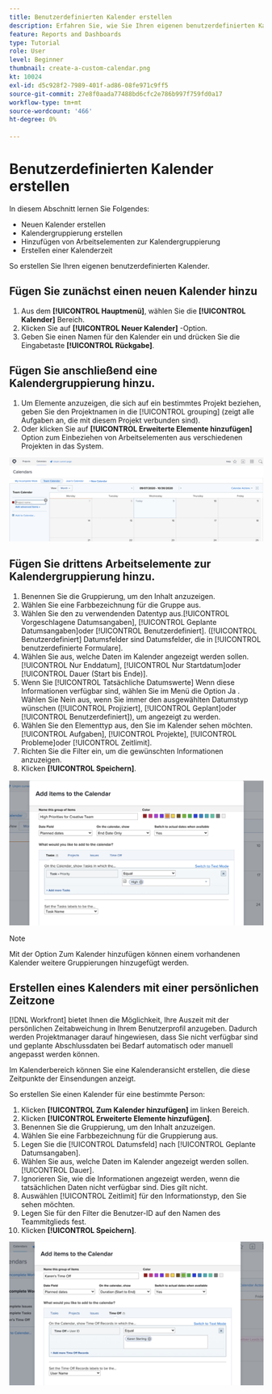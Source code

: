```yaml
---
title: Benutzerdefinierten Kalender erstellen
description: Erfahren Sie, wie Sie Ihren eigenen benutzerdefinierten Kalender erstellen
feature: Reports and Dashboards
type: Tutorial
role: User
level: Beginner
thumbnail: create-a-custom-calendar.png
kt: 10024
exl-id: d5c928f2-7989-401f-ad86-08fe971c9ff5
source-git-commit: 27e8f0aada77488bd6cfc2e786b997f759fd0a17
workflow-type: tm+mt
source-wordcount: '466'
ht-degree: 0%

---
```


# Benutzerdefinierten Kalender erstellen

In diesem Abschnitt lernen Sie Folgendes:

* Neuen Kalender erstellen
* Kalendergruppierung erstellen
* Hinzufügen von Arbeitselementen zur Kalendergruppierung
* Erstellen einer Kalenderzeit

So erstellen Sie Ihren eigenen benutzerdefinierten Kalender.

## Fügen Sie zunächst einen neuen Kalender hinzu

1. Aus dem **[!UICONTROL Hauptmenü]**, wählen Sie die **[!UICONTROL Kalender]** Bereich.
1. Klicken Sie auf **[!UICONTROL Neuer Kalender]** -Option.
1. Geben Sie einen Namen für den Kalender ein und drücken Sie die Eingabetaste **[!UICONTROL Rückgabe]**.

## Fügen Sie anschließend eine Kalendergruppierung hinzu.

1. Um Elemente anzuzeigen, die sich auf ein bestimmtes Projekt beziehen, geben Sie den Projektnamen in die [!UICONTROL grouping] (zeigt alle Aufgaben an, die mit diesem Projekt verbunden sind).
1. Oder klicken Sie auf **[!UICONTROL Erweiterte Elemente hinzufügen]** Option zum Einbeziehen von Arbeitselementen aus verschiedenen Projekten in das System.

![Ein Bild des Bildschirms, um eine Gruppierung zu einem Kalender hinzuzufügen](assets/calendar-2-1.png)

## Fügen Sie drittens Arbeitselemente zur Kalendergruppierung hinzu.

1. Benennen Sie die Gruppierung, um den Inhalt anzuzeigen.
1. Wählen Sie eine Farbbezeichnung für die Gruppe aus.
1. Wählen Sie den zu verwendenden Datentyp aus.[!UICONTROL Vorgeschlagene Datumsangaben], [!UICONTROL Geplante Datumsangaben]oder [!UICONTROL Benutzerdefiniert]. ([!UICONTROL Benutzerdefiniert] Datumsfelder sind Datumsfelder, die in [!UICONTROL benutzerdefinierte Formulare].
1. Wählen Sie aus, welche Daten im Kalender angezeigt werden sollen.[!UICONTROL Nur Enddatum], [!UICONTROL Nur Startdatum]oder [!UICONTROL Dauer (Start bis Ende)].
1. Wenn Sie [!UICONTROL Tatsächliche Datumswerte] Wenn diese Informationen verfügbar sind, wählen Sie im Menü die Option Ja . Wählen Sie Nein aus, wenn Sie immer den ausgewählten Datumstyp wünschen ([!UICONTROL Projiziert], [!UICONTROL Geplant]oder [!UICONTROL Benutzerdefiniert]), um angezeigt zu werden.
1. Wählen Sie den Elementtyp aus, den Sie im Kalender sehen möchten.[!UICONTROL Aufgaben], [!UICONTROL Projekte], [!UICONTROL Probleme]oder [!UICONTROL Zeitlimit].
1. Richten Sie die Filter ein, um die gewünschten Informationen anzuzeigen.
1. Klicken **[!UICONTROL Speichern]**.

![Ein Bild des Bildschirms zum Hinzufügen von Arbeitselementen zu einer Kalendergruppierung](assets/calendar-2-2.png)

>[!NOTE]
>
>Mit der Option Zum Kalender hinzufügen können einem vorhandenen Kalender weitere Gruppierungen hinzugefügt werden.

## Erstellen eines Kalenders mit einer persönlichen Zeitzone

[!DNL Workfront] bietet Ihnen die Möglichkeit, Ihre Auszeit mit der persönlichen Zeitabweichung in Ihrem Benutzerprofil anzugeben. Dadurch werden Projektmanager darauf hingewiesen, dass Sie nicht verfügbar sind und geplante Abschlussdaten bei Bedarf automatisch oder manuell angepasst werden können.

Im Kalenderbereich können Sie eine Kalenderansicht erstellen, die diese Zeitpunkte der Einsendungen anzeigt.

So erstellen Sie einen Kalender für eine bestimmte Person:

1. Klicken **[!UICONTROL Zum Kalender hinzufügen]** im linken Bereich.
1. Klicken **[!UICONTROL Erweiterte Elemente hinzufügen]**.
1. Benennen Sie die Gruppierung, um den Inhalt anzuzeigen.
1. Wählen Sie eine Farbbezeichnung für die Gruppierung aus.
1. Legen Sie die [!UICONTROL Datumsfeld] nach [!UICONTROL Geplante Datumsangaben].
1. Wählen Sie aus, welche Daten im Kalender angezeigt werden sollen.[!UICONTROL Dauer].
1. Ignorieren Sie, wie die Informationen angezeigt werden, wenn die tatsächlichen Daten nicht verfügbar sind. Dies gilt nicht.
1. Auswählen [!UICONTROL Zeitlimit] für den Informationstyp, den Sie sehen möchten.
1. Legen Sie für den Filter die Benutzer-ID auf den Namen des Teammitglieds fest.
1. Klicken **[!UICONTROL Speichern]**.

![Ein Bild des Bildschirms, um einer Kalendergruppierung Zeitpunkte von Einträgen hinzuzufügen](assets/calendar-2-3.png)
